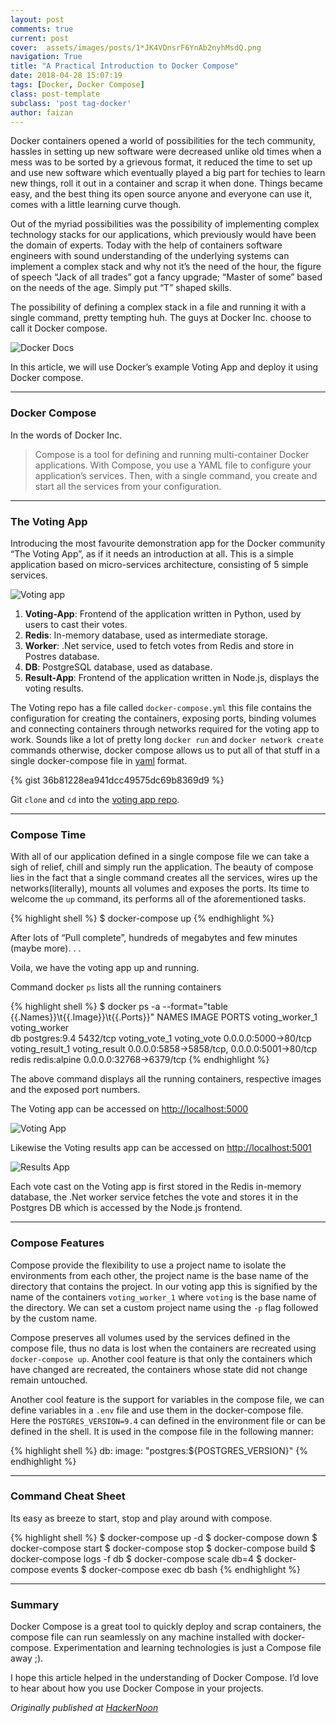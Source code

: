 ```yaml
---
layout: post
comments: true
current: post
cover:  assets/images/posts/1*JK4VDnsrF6YnAb2nyhMsdQ.png
navigation: True
title: "A Practical Introduction to Docker Compose"
date: 2018-04-28 15:07:19
tags: [Docker, Docker Compose]
class: post-template
subclass: 'post tag-docker'
author: faizan
---
```

Docker containers opened a world of possibilities for the tech community, hassles in setting up new software were decreased unlike old times when a mess was to be sorted by a grievous format, it reduced the time to set up and use new software which eventually played a big part for techies to learn new things, roll it out in a container and scrap it when done. Things became easy, and the best thing its open source anyone and everyone can use it, comes with a little learning curve though.

Out of the myriad possibilities was the possibility of implementing complex technology stacks for our applications, which previously would have been the domain of experts. Today with the help of containers software engineers with sound understanding of the underlying systems can implement a complex stack and why not it’s the need of the hour, the figure of speech “Jack of all trades” got a fancy upgrade; “Master of some” based on the needs of the age. Simply put “T” shaped skills.

The possibility of defining a complex stack in a file and running it with a single command, pretty tempting huh. The guys at Docker Inc. choose to call it Docker compose.

![Docker Docs](assets/images/posts/1*1g8v7eeFV2OWt1Tkmoc-4A.jpeg)

In this article, we will use Docker’s example Voting App and deploy it using Docker compose.

***
### Docker Compose

In the words of Docker Inc.

>Compose is a tool for defining and running multi-container Docker applications. With Compose, you use a YAML file to configure your application’s services. Then, with a single command, you create and start all the services from your configuration.

***
### The Voting App

Introducing the most favourite demonstration app for the Docker community “The Voting App”, as if it needs an introduction at all. This is a simple application based on micro-services architecture, consisting of 5 simple services.

![Voting app](assets/images/posts/1*DIZdPFJO4EQbPNq0pR_b8g.png)

1. **Voting-App**: Frontend of the application written in Python, used by users to cast their votes.
2. **Redis**: In-memory database, used as intermediate storage.
3. **Worker**: .Net service, used to fetch votes from Redis and store in Postres database.
4. **DB**: PostgreSQL database, used as database.
5. **Result-App**: Frontend of the application written in Node.js, displays the voting results.

The Voting repo has a file called `docker-compose.yml` this file contains the configuration for creating the containers, exposing ports, binding volumes and connecting containers through networks required for the voting app to work. Sounds like a lot of pretty long `docker run` and `docker network create` commands otherwise, docker compose allows us to put all of that stuff in a single docker-compose file in [yaml](http://yaml.org/start.html) format.

{% gist 36b81228ea941dcc49575dc69b8369d9 %}

Git `clone` and `cd` into the [voting app repo](https://github.com/dockersamples/example-voting-app).

***
### Compose Time

With all of our application defined in a single compose file we can take a sigh of relief, chill and simply run the application. The beauty of compose lies in the fact that a single command creates all the services, wires up the networks(literally), mounts all volumes and exposes the ports. Its time to welcome the `up` command, its performs all of the aforementioned tasks.

{% highlight shell %}
$ docker-compose up 
{% endhighlight %}

After lots of “Pull complete”, hundreds of megabytes and few minutes (maybe more). . .

Voila, we have the voting app up and running.

Command docker `ps` lists all the running containers

{% highlight shell %}
$ docker ps -a --format="table {{.Names}}\t{{.Image}}\t{{.Ports}}" 
NAMES               IMAGE               PORTS
voting_worker_1     voting_worker      
db                  postgres:9.4        5432/tcp
voting_vote_1       voting_vote         0.0.0.0:5000->80/tcp
voting_result_1     voting_result       0.0.0.0:5858->5858/tcp, 0.0.0.0:5001->80/tcp
redis               redis:alpine        0.0.0.0:32768->6379/tcp 
{% endhighlight %}

The above command displays all the running containers, respective images and the exposed port numbers.

The Voting app can be accessed on [http://localhost:5000](http://localhost:5000)

![Voting App](assets/images/posts/1*2OBAYVFG35tX6dHI08TWPg.png)

Likewise the Voting results app can be accessed on [http://localhost:5001](http://localhost:5001)

![Results App](assets/images/posts/1*E-WleHhSji49ZLIafS8xgQ.png)

Each vote cast on the Voting app is first stored in the Redis in-memory database, the .Net worker service fetches the vote and stores it in the Postgres DB which is accessed by the Node.js frontend.

***

### Compose Features
Compose provide the flexibility to use a project name to isolate the environments from each other, the project name is the base name of the directory that contains the project. In our voting app this is signified by the name of the containers `voting_worker_1` where `voting` is the base name of the directory. We can set a custom project name using the `-p` flag followed by the custom name.

Compose preserves all volumes used by the services defined in the compose file, thus no data is lost when the containers are recreated using `docker-compose up`. Another cool feature is that only the containers which have changed are recreated, the containers whose state did not change remain untouched.

Another cool feature is the support for variables in the compose file, we can define variables in a `.env` file and use them in the docker-compose file. Here the `POSTGRES_VERSION=9.4` can defined in the environment file or can be defined in the shell. It is used in the compose file in the following manner:

{% highlight shell %}
db:
  image: "postgres:${POSTGRES_VERSION}"
{% endhighlight %}

***

### Command Cheat Sheet

Its easy as breeze to start, stop and play around with compose.

{% highlight shell %}
$ docker-compose up -d
$ docker-compose down
$ docker-compose start
$ docker-compose stop
$ docker-compose build
$ docker-compose logs -f db
$ docker-compose scale db=4
$ docker-compose events
$ docker-compose exec db bash
{% endhighlight %}

***
### Summary
Docker Compose is a great tool to quickly deploy and scrap containers, the compose file can run seamlessly on any machine installed with docker-compose. Experimentation and learning technologies is just a Compose file away ;).

I hope this article helped in the understanding of Docker Compose. I’d love to hear about how you use Docker Compose in your projects.

*Originally published at [HackerNoon](https://hackernoon.com/practical-introduction-to-docker-compose-d34e79c4c2b6)*